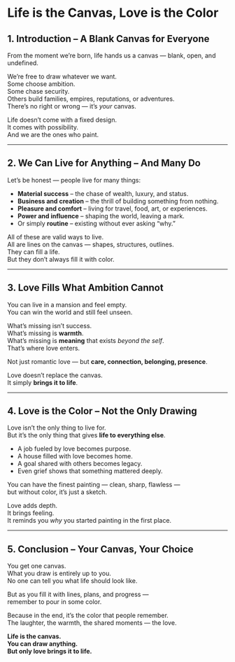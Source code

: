 # **Life is the Canvas, Love is the Color**

## **1. Introduction – A Blank Canvas for Everyone**

From the moment we’re born, life hands us a canvas — blank, open, and undefined.

We’re free to draw whatever we want.  
Some choose ambition.  
Some chase security.  
Others build families, empires, reputations, or adventures.  
There’s no right or wrong — it’s _your_ canvas.

Life doesn’t come with a fixed design.  
It comes with possibility.  
And we are the ones who paint.

---

## **2. We Can Live for Anything – And Many Do**

Let’s be honest — people live for many things:

- **Material success** – the chase of wealth, luxury, and status.
- **Business and creation** – the thrill of building something from nothing.
- **Pleasure and comfort** – living for travel, food, art, or experiences.
- **Power and influence** – shaping the world, leaving a mark.
- Or simply **routine** – existing without ever asking “why.”

All of these are valid ways to live.  
All are lines on the canvas — shapes, structures, outlines.  
They can fill a life.  
But they don’t always fill it with color.

---

## **3. Love Fills What Ambition Cannot**

You can live in a mansion and feel empty.  
You can win the world and still feel unseen.

What’s missing isn’t success.  
What’s missing is **warmth**.  
What’s missing is **meaning** that exists _beyond the self_.  
That’s where love enters.

Not just romantic love — but **care, connection, belonging, presence**.

Love doesn’t replace the canvas.  
It simply **brings it to life**.

---

## **4. Love is the Color – Not the Only Drawing**

Love isn’t the only thing to live for.  
But it’s the only thing that gives **life to everything else**.

- A job fueled by love becomes purpose.
- A house filled with love becomes home.
- A goal shared with others becomes legacy.
- Even grief shows that something mattered deeply.

You can have the finest painting — clean, sharp, flawless —  
but without color, it’s just a sketch.

Love adds depth.  
It brings feeling.  
It reminds you _why_ you started painting in the first place.

---

## **5. Conclusion – Your Canvas, Your Choice**

You get one canvas.  
What you draw is entirely up to you.  
No one can tell you what life should look like.

But as you fill it with lines, plans, and progress —  
remember to pour in some color.

Because in the end, it’s the color that people remember.  
The laughter, the warmth, the shared moments — the love.

**Life is the canvas.  
You can draw anything.  
But only love brings it to life.**
